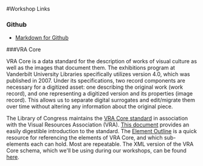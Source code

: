 #Workshop Links

### Github
* [Markdown for Github](https://help.github.com/articles/github-flavored-markdown/)

###VRA Core

VRA Core is a data standard for the description of works of visual culture as well as the images that document them. The exhibitions program at Vanderbilt University Libraries specifically utilizes version 4.0, which was published in 2007. Under its specifications, two record components are necessary for a digitized asset: one describing the original work (work record), and one representing a digitized version and its properties (image record). This allows us to separate digital surrogates and edit/migrate them over time without altering any information about the original piece. 

The Library of Congress maintains the [VRA Core standard](http://www.loc.gov/standards/vracore/schemas.html) in association with the Visual Resources Association (VRA). [This document](http://www.loc.gov/standards/vracore/VRA_Core4_Intro.pdf) provides an easily digestible introduction to the standard. The [Element Outline](http://www.loc.gov/standards/vracore/VRA_Core4_Outline.pdf) is a quick resource for referencing the elements of VRA Core, and which sub-elements each can hold. Most are repeatable. The XML version of the VRA Core schema, which we'll be using during our workshops, can be found [here](http://www.loc.gov/standards/vracore/vra.xsd).

